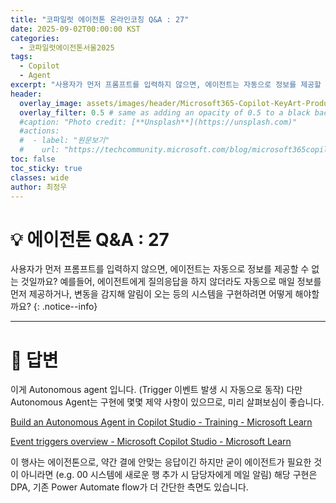 ```yaml
---
title: "코파일럿 에이전톤 온라인코칭 Q&A : 27"
date: 2025-09-02T00:00:00 KST
categories:
  - 코파일럿에이전톤서울2025
tags:
  - Copilot
  - Agent
excerpt: "사용자가 먼저 프롬프트를 입력하지 않으면, 에이전트는 자동으로 정보를 제공할 수 없는 것일까요? 예를들어, 에이전트에게 질의응답을 하지 않더라도 자동으로 매일 정보를 먼저 제공하거나, 변동을 감지해 알림이 오는 등의 시스템을 구현하려면 어떻게 해야할까요?"
header:
  overlay_image: assets/images/header/Microsoft365-Copilot-KeyArt-Productivity-6K-01.png
  overlay_filter: 0.5 # same as adding an opacity of 0.5 to a black background
  #caption: "Photo credit: [**Unsplash**](https://unsplash.com)"
  #actions:
  #  - label: "원문보기"
  #    url: "https://techcommunity.microsoft.com/blog/microsoft365copilotblog/what%E2%80%99s-new-in-microsoft-365-copilot--july-2025/4438253"
toc: false
toc_sticky: true
classes: wide
author: 최정우
---
```


# 💡 에이전톤 Q&A : 27

사용자가 먼저 프롬프트를 입력하지 않으면, 에이전트는 자동으로 정보를 제공할 수 없는 것일까요? 예를들어, 에이전트에게 질의응답을 하지 않더라도 자동으로 매일 정보를 먼저 제공하거나, 변동을 감지해 알림이 오는 등의 시스템을 구현하려면 어떻게 해야할까요?
{: .notice--info}

---

# 📝 답변

이게 Autonomous agent 입니다. (Trigger 이벤트 발생 시 자동으로 동작) 다만 Autonomous Agent는 구현에 몇몇 제약 사항이 있으므로, 미리 살펴보심이 좋습니다.

[Build an Autonomous Agent in Copilot Studio - Training - Microsoft Learn](https://learn.microsoft.com/en-us/training/modules/autonomous-agent/)

[Event triggers overview - Microsoft Copilot Studio - Microsoft Learn](https://learn.microsoft.com/en-us/microsoft-copilot-studio/authoring-triggers-about)

이 행사는 에이전톤으로, 약간 결에 안맞는 응답이긴 하지만 굳이 에이전트가 필요한 것이 아니라면 (e.g. 00 시스템에 새로운 행 추가 시 담당자에게 메일 알림) 해당 구현은 DPA, 기존 Power Automate flow가 더 간단한 측면도 있습니다. 

